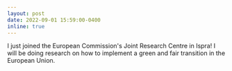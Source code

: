 ```yaml
---
layout: post
date: 2022-09-01 15:59:00-0400
inline: true
---
```


I just joined the European Commission's Joint Research Centre in Ispra! I will be doing research on how to implement a green and fair transition in the European Union. 